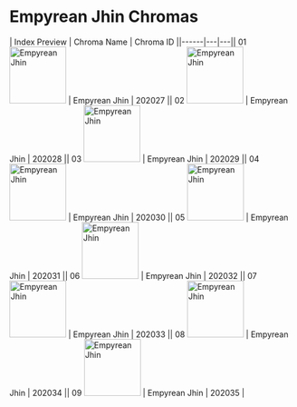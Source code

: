# Empyrean Jhin Chromas

| Index  Preview | Chroma Name | Chroma ID ||------|---|---|| 01  <img src='https://raw.communitydragon.org/latest/plugins/rcp-be-lol-game-data/global/default/v1/champion-chroma-images/202/202027.png' alt='Empyrean Jhin' width='100'> | Empyrean Jhin | 202027 || 02  <img src='https://raw.communitydragon.org/latest/plugins/rcp-be-lol-game-data/global/default/v1/champion-chroma-images/202/202028.png' alt='Empyrean Jhin' width='100'> | Empyrean Jhin | 202028 || 03  <img src='https://raw.communitydragon.org/latest/plugins/rcp-be-lol-game-data/global/default/v1/champion-chroma-images/202/202029.png' alt='Empyrean Jhin' width='100'> | Empyrean Jhin | 202029 || 04  <img src='https://raw.communitydragon.org/latest/plugins/rcp-be-lol-game-data/global/default/v1/champion-chroma-images/202/202030.png' alt='Empyrean Jhin' width='100'> | Empyrean Jhin | 202030 || 05  <img src='https://raw.communitydragon.org/latest/plugins/rcp-be-lol-game-data/global/default/v1/champion-chroma-images/202/202031.png' alt='Empyrean Jhin' width='100'> | Empyrean Jhin | 202031 || 06  <img src='https://raw.communitydragon.org/latest/plugins/rcp-be-lol-game-data/global/default/v1/champion-chroma-images/202/202032.png' alt='Empyrean Jhin' width='100'> | Empyrean Jhin | 202032 || 07  <img src='https://raw.communitydragon.org/latest/plugins/rcp-be-lol-game-data/global/default/v1/champion-chroma-images/202/202033.png' alt='Empyrean Jhin' width='100'> | Empyrean Jhin | 202033 || 08  <img src='https://raw.communitydragon.org/latest/plugins/rcp-be-lol-game-data/global/default/v1/champion-chroma-images/202/202034.png' alt='Empyrean Jhin' width='100'> | Empyrean Jhin | 202034 || 09  <img src='https://raw.communitydragon.org/latest/plugins/rcp-be-lol-game-data/global/default/v1/champion-chroma-images/202/202035.png' alt='Empyrean Jhin' width='100'> | Empyrean Jhin | 202035 |